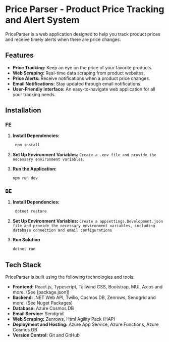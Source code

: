 # Price Parser - Product Price Tracking and Alert System

PriceParser is a web application designed to help you track product prices and receive timely alerts when there are price changes.

## Features

-   **Price Tracking:** Keep an eye on the price of your favorite products.
-   **Web Scraping:** Real-time data scraping from product websites.
-   **Price Alerts:** Receive notifications when a product price changes.
-   **Email Notifications:** Stay updated through email notifications.
-   **User-Friendly Interface:** An easy-to-navigate web application for all your tracking needs.

## Installation

### FE

1. **Install Dependencies:**

    ```bash
     npm install
    ```

2. **Set Up Environment Variables:**
   `Create a .env file and provide the necessary environment variables.`

3. **Run the Application:**

    ```bash
    npm run dev
    ```

### BE

1. **Install Dependencies:**

    ```bash
     dotnet restore
    ```

2. **Set Up Environment Variables:**
   `Create a appsettings.Development.json file and provide the necessary environment variables, including database connection and email configurations`

3. **Run Solution**

    ```bash
    dotnet run
    ```

## Tech Stack

PriceParser is built using the following technologies and tools:

-   **Frontend:** React.js, Typescript, Tailwind CSS, Bootstrap, MUI, Axios and more. (See [package.json])
-   **Backend:** .NET Web API, Twilio, Cosmos DB, Zenrows, Sendgrid and more. (See Nuget Packages)
-   **Database:** Azure Cosmos DB
-   **Email Service:** Sendgrid
-   **Web Scraping:** Zenrows, Html Agility Pack (HAP)
-   **Deployment and Hosting:** Azure App Service, Azure Functions, Azure Cosmos DB
-   **Version Control:** Git and GitHub
